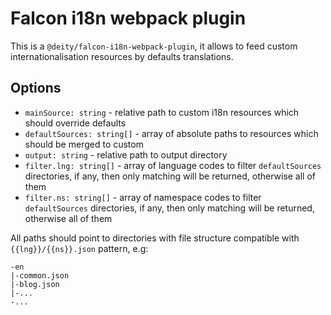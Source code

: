 # Falcon i18n webpack plugin

This is a `@deity/falcon-i18n-webpack-plugin`, it allows to feed custom internationalisation resources by defaults translations.

## Options

- `mainSource: string` - relative path to custom i18n resources which should override defaults
- `defaultSources: string[]` - array of absolute paths to resources which should be merged to custom
- `output: string` - relative path to output directory
- `filter.lng: string[]` - array of language codes to filter `defaultSources` directories, if any, then only matching will be returned, otherwise all of them
- `filter.ns: string[]` - array of namespace codes to filter `defaultSources` directories, if any, then only matching will be returned, otherwise all of them

All paths should point to directories with file structure compatible with `{{lng}}/{{ns}}.json` pattern, e.g:

```
-en
|-common.json
|-blog.json
|-...
-...
```
